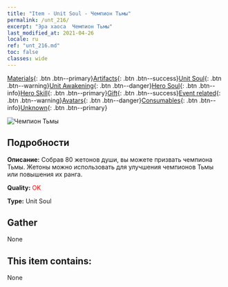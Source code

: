 ```yaml
---
title: "Item - Unit Soul - Чемпион Тьмы"
permalink: /unt_216/
excerpt: "Эра хаоса  Чемпион Тьмы"
last_modified_at: 2021-04-26
locale: ru
ref: "unt_216.md"
toc: false
classes: wide
---
```

 [Materials](/ItemsRU/){: .btn .btn--primary}[Artifacts](/ItemsRU/Artifacts/){: .btn .btn--success}[Unit Soul](/ItemsRU/UnitSoul/){: .btn .btn--warning}[Unit Awakening](/ItemsRU/UnitAwakening/){: .btn .btn--danger}[Hero Soul](/ItemsRU/HeroSoul/){: .btn .btn--info}[Hero Skill](/ItemsRU/HeroSkill/){: .btn .btn--primary}[Gift](/ItemsRU/Gift/){: .btn .btn--success}[Event related](/ItemsRU/Events/){: .btn .btn--warning}[Avatars](/ItemsRU/Avatars/){: .btn .btn--danger}[Consumables](/ItemsRU/Consumables/){: .btn .btn--info}[Unknown](/ItemsRU/Unknown/){: .btn .btn--primary}

 ![Чемпион Тьмы](/images/u/ti_sishen.jpg)

## Подробности
 **Описание:** Собрав 80 жетонов души, вы можете призвать чемпиона Тьмы. Жетоны можно использовать для улучшения чемпионов Тьмы или повышения их ранга.

 **Quality:** <span style="color: #FF0000">OK</span>

 **Type:** Unit Soul

## Gather

  None

## This item contains:

  None

